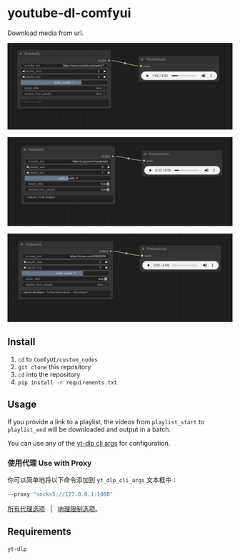 # youtube-dl-comfyui

Download media from url.

![alt text](docs/pictures/demo.png)

![alt text](docs/pictures/demo-qq.png)

![alt text](docs/pictures/demo-vimeo.png)

## Install

1. `cd` to `ComfyUI/custom_nodes`
1. `git clone` this repository
2. `cd` into the repository
3. `pip install -r requirements.txt`

## Usage

If you provide a link to a playlist, the videos from `playlist_start` to `playlist_end` will be downloaded and output in a batch.

You can use any of the [yt-dlp cli args](https://github.com/yt-dlp/yt-dlp?tab=readme-ov-file#usage-and-options) for configuration.

### 使用代理 Use with Proxy

你可以简单地将以下命令添加到 `yt_dlp_cli_args` 文本框中：

```bash
--proxy "socks5://127.0.0.1:1080"
```

[所有代理选项](https://github.com/yt-dlp/yt-dlp?tab=readme-ov-file#network-options) &nbsp; | &nbsp;  [地理限制选项](https://github.com/yt-dlp/yt-dlp?tab=readme-ov-file#geo-restriction)。


## Requirements

```
yt-dlp
```

